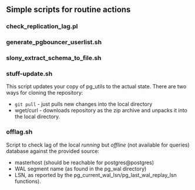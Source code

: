 ## Simple scripts for routine actions
### check_replication_lag.pl

### generate_pgbouncer_userlist.sh

### slony_extract_schema_to_file.sh

### stuff-update.sh
This script updates your copy of pg_utils to the actual state. There are two ways for cloning the repository:
* `git pull` - just pulls new changes into the local directory
* wget/curl - downloads repository as the zip archive and unpacks it into the local directory.

### offlag.sh
Script to check lag of the local _running_ but  _offline_ (not available for
queries) database against the provided source:
- masterhost (should be reachable for postgres@postgres)
- WAL segment name (as found in the pg_wal directory)
- LSN, as reported by the pg_current_wal_lsn/pg_last_wal_replay_lsn functions).
